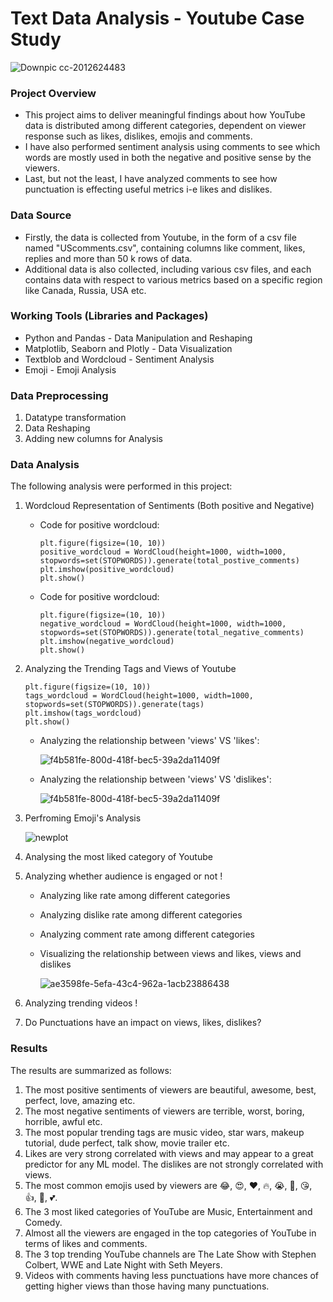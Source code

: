 # Text Data Analysis - Youtube Case Study
  ![Downpic cc-2012624483](https://github.com/user-attachments/assets/07062909-7ea8-4462-b38f-e03ce48fe33f)

### Project Overview
- This project aims to deliver meaningful findings about how YouTube data is distributed among different categories, dependent on viewer response such as likes, dislikes, emojis and comments.
- I have also performed sentiment analysis using comments to see which words are mostly used in both the negative and positive sense by the viewers.
- Last, but not the least, I have analyzed comments to see how punctuation is effecting useful metrics i-e likes and dislikes.

### Data Source
- Firstly, the data is collected from Youtube, in the form of a csv file named "UScomments.csv", containing columns like comment, likes, replies and more than 50 k rows of data.
- Additional data is also collected, including various csv files, and each contains data with respect to various metrics based on a specific region like Canada, Russia, USA etc.

### Working Tools (Libraries and Packages)
- Python and Pandas - Data Manipulation and Reshaping
- Matplotlib, Seaborn and Plotly - Data Visualization
- Textblob and Wordcloud - Sentiment Analysis
- Emoji - Emoji Analysis

### Data Preprocessing
1. Datatype transformation
2. Data Reshaping
3. Adding new columns for Analysis

### Data Analysis
The following analysis were performed in this project:
1. Wordcloud Representation of Sentiments (Both positive and Negative)
   - Code for positive wordcloud:
     ```
     plt.figure(figsize=(10, 10))
     positive_wordcloud = WordCloud(height=1000, width=1000, stopwords=set(STOPWORDS)).generate(total_postive_comments)
     plt.imshow(positive_wordcloud)
     plt.show()
     ```
   - Code for positive wordcloud:
     ```
     plt.figure(figsize=(10, 10))
     negative_wordcloud = WordCloud(height=1000, width=1000, stopwords=set(STOPWORDS)).generate(total_negative_comments)
     plt.imshow(negative_wordcloud)
     plt.show()
     ```
2. Analyzing the Trending Tags and Views of Youtube
   ```
   plt.figure(figsize=(10, 10))
   tags_wordcloud = WordCloud(height=1000, width=1000, stopwords=set(STOPWORDS)).generate(tags)
   plt.imshow(tags_wordcloud)
   plt.show()
   ```
   - Analyzing the relationship between 'views' VS 'likes':
     
     ![f4b581fe-800d-418f-bec5-39a2da11409f](https://github.com/user-attachments/assets/01baf386-c431-48cd-9c0f-2ff2616e8e57)


   - Analyzing the relationship between 'views' VS 'dislikes':
    
     ![f4b581fe-800d-418f-bec5-39a2da11409f](https://github.com/user-attachments/assets/29b37332-9149-40ef-90e9-d5cc9af15fd0)

3. Perfroming Emoji's Analysis
   
   ![newplot](https://github.com/user-attachments/assets/0ef20399-8f76-4f37-b8aa-4756b918c309)
   
5. Analysing the most liked category of Youtube
6. Analyzing whether audience is engaged or not !
   - Analyzing like rate among different categories
   - Analyzing dislike rate among different categories
   - Analyzing comment rate among different categories
   - Visualizing the relationship between views and likes, views and dislikes

     ![ae3598fe-5efa-43c4-962a-1acb23886438](https://github.com/user-attachments/assets/b4c8666c-cb51-4aed-90bb-32f151e70583)

7. Analyzing trending videos !
8. Do Punctuations have an impact on views, likes, dislikes?

### Results
The results are summarized as follows:
1. The most positive sentiments of viewers are beautiful, awesome, best, perfect, love, amazing etc.
2. The most negative sentiments of viewers are terrible, worst, boring, horrible, awful etc.
3. The most popular trending tags are music video, star wars, makeup tutorial, dude perfect, talk show, movie trailer etc.
4. Likes are very strong correlated with views and may appear to a great predictor for any ML model. The dislikes are not strongly correlated with views.
5. The most common emojis used by viewers are 😂, 😍, ❤, 🔥, 😭, 👏, 😘, 👍, 💖, 💕.
6. The 3 most liked categories of YouTube are Music, Entertainment and Comedy.
7. Almost all the viewers are engaged in the top categories of YouTube in terms of likes and comments.
8. The 3 top trending YouTube channels are The Late Show with Stephen Colbert, WWE and Late Night with Seth Meyers.
9. Videos with comments having less punctuations have more chances of getting higher views than those having many punctuations.


     
     


